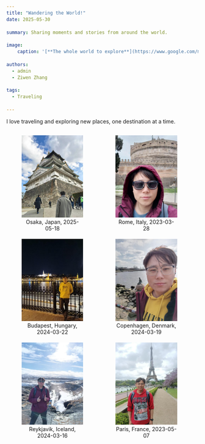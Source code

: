 ```yaml
---
title: "Wandering the World!"
date: 2025-05-30

summary: Sharing moments and stories from around the world.

image:
    caption: '[**The whole world to explore**](https://www.google.com/maps/place/%E4%B8%AD%E5%9B%BD%E5%AE%89%E5%BE%BD%E7%9C%81%E5%90%88%E8%82%A5%E5%B8%82/@31.85571,117.1214513,11z/data=!3m1!4b1!4m6!3m5!1s0x35cb640ef207cf9d:0xdc151173f2c33299!8m2!3d31.8205699!4d117.22901!16zL20vMDEyYzhz?entry=ttu&g_ep=EgoyMDI1MDUyOC4wIKXMDSoASAFQAw%3D%3D)'

authors:
  - admin
  - Ziwen Zhang

tags:
  - Traveling

---
```


I love traveling and exploring new places, one destination at a time.

<div style="display: flex; gap: 1%; flex-wrap: wrap;">
  <figure style="width: 32%; margin-bottom: 1%;">
    <img src="./pic0.jpg" alt="Osaka, Japan, 2024-12-11" style="width: 100%;">
    <figcaption style="text-align: center;">Osaka, Japan, 2025-05-18</figcaption>
  </figure>
  <figure style="width: 32%; margin-bottom: 1%;">
    <img src="./pic1.jpg" alt="Rome, Italy, 2023-03-28" style="width: 100%;">
    <figcaption style="text-align: center;">Rome, Italy, 2023-03-28</figcaption>
  </figure>
  <figure style="width: 32%; margin-bottom: 1%;">
    <img src="./pic2.jpg" alt="Budapest, Hungary, 2024-03-22" style="width: 100%;">
    <figcaption style="text-align: center;">Budapest, Hungary, 2024-03-22</figcaption>
  </figure>
  <figure style="width: 32%; margin-bottom: 1%;">
    <img src="./pic4.jpg" alt="Copenhagen, Denmark, 2024-03-19" style="width: 100%;">
    <figcaption style="text-align: center;">Copenhagen, Denmark, 2024-03-19</figcaption>
  </figure>
  <figure style="width: 32%; margin-bottom: 1%;">
    <img src="./pic3.jpg" alt="Reykjavik, Iceland, 2024-03-16" style="width: 100%;">
    <figcaption style="text-align: center;">Reykjavik, Iceland, 2024-03-16</figcaption>
  </figure>
  <figure style="width: 32%; margin-bottom: 1%;">
    <img src="./pic5.jpg" alt="Paris, France, 2023-05-07" style="width: 100%;">
    <figcaption style="text-align: center;">Paris, France, 2023-05-07</figcaption>
  </figure>
</div>